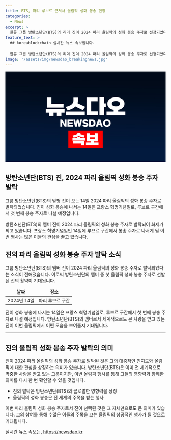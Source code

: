 ```yaml
---
title: BTS, 파리 루브르 근처서 올림픽 성화 봉송 현장
categories:
  - News
excerpt: >
  한류 그룹 방탄소년단(BTS)의 리더 진이 2024 파리 올림픽의 성화 봉송 주자로 선정되었다. 프랑스 혁명기념일에 루브르 구간에서 봉송을 이끌 예정이며, K-pop의 글로벌 영향력과 방탄소년단의 인기를 다시 한번 확인할 수 있는 기회가 될 것으로 예상된다.
feature_text: >
  ## koreablockchain 실시간 뉴스 속보입니다.

  한류 그룹 방탄소년단(BTS)의 리더 진이 2024 파리 올림픽의 성화 봉송 주자로 선정되었다. 프랑스 혁명기념일에 루브르 구간에서 봉송을 이끌 예정이며, K-pop의 글로벌 영향력과 방탄소년단의 인기를 다시 한번 확인할 수 있는 기회가 될 것으로 예상된다.
image: '/assets/img/newsdao_breakingnews.jpg'
---
```


<p><img src="/assets/img/newsdao_breakingnews.jpg" alt="koreablockchain 속보" /></p>

<h2 data-ke-size="size26">방탄소년단(BTS) 진, 2024 파리 올림픽 성화 봉송 주자 발탁</h2>

<p data-ke-size="size16">그룹 방탄소년단(BTS)의 맏형 진이 오는 14일 2024 파리 올림픽의 성화 봉송 주자로 발탁되었습니다. 진이 성화 봉송에 나서는 14일은 프랑스 혁명기념일로, 루브르 구간에서 첫 번째 봉송 주자로 나설 예정입니다.</p>

<p data-ke-size="size16">방탄소년단(BTS)의 멤버 진이 2024 파리 올림픽의 성화 봉송 주자로 발탁되어 화제가 되고 있습니다. 프랑스 혁명기념일인 14일에 루브르 구간에서 봉송 주자로 나서게 될 이번 행사는 많은 이들의 관심을 끌고 있습니다.</p>

<h2 data-ke-size="size26">진의 파리 올림픽 성화 봉송 주자 발탁 소식</h2>

<p data-ke-size="size16">그룹 방탄소년단(BTS)의 멤버 진이 2024 파리 올림픽의 성화 봉송 주자로 발탁되었다는 소식이 전해졌습니다. 이로써 방탄소년단의 멤버 중 첫 올림픽 성화 봉송 주자로 선발된 진의 활약이 기대됩니다.</p>

<table>
<thead>
<tr>
<td style="text-align: center; height: 17px;"><b>날짜</b></td>
<td style="text-align: center; height: 17px;"><b>장소</b></td>
</tr>
</thead>
<tbody>
<tr>
<td style="text-align: center; height: 17px;">2024년 14일</td>
<td style="text-align: center; height: 17px;">파리 루브르 구간</td>
</tr>
</tbody>
</table>

<p data-ke-size="size16">진이 성화 봉송에 나서는 14일은 프랑스 혁명기념일로, 루브르 구간에서 첫 번째 봉송 주자로 나설 예정입니다. 방탄소년단(BTS)의 멤버로서 세계적으로도 큰 사랑을 받고 있는 진이 이번 올림픽에서 어떤 모습을 보여줄지 기대됩니다.</p>

<hr>

<h2 data-ke-size="size26">진의 올림픽 성화 봉송 주자 발탁의 의미</h2>

<p data-ke-size="size16">진이 2024 파리 올림픽의 성화 봉송 주자로 발탁된 것은 그의 대중적인 인지도와 올림픽에 대한 관심을 상징하는 의미가 있습니다. 방탄소년단(BTS)은 이미 전 세계적으로 막중한 사랑을 받고 있는 그룹이지만, 이번 올림픽 행사를 통해 그들의 영향력과 함께한 의미를 다시 한 번 확인할 수 있을 것입니다.</p>

<ul>
<li>진의 발탁은 방탄소년단(BTS)의 글로벌한 영향력을 상징</li>
<li>올림픽의 성화 봉송은 전 세계의 주목을 받는 행사</li>
</ul>

<p data-ke-size="size16">이번 파리 올림픽 성화 봉송 주자로서 진이 선택된 것은 그 자체만으로도 큰 의미가 있습니다. 그의 참여를 통해 수많은 이들의 주목을 끄는 올림픽의 성공적인 행사가 될 것으로 기대됩니다.</p>
실시간 뉴스 속보는, <a href="https://newsdao.kr" rel="dofollow">https://newsdao.kr</a>


